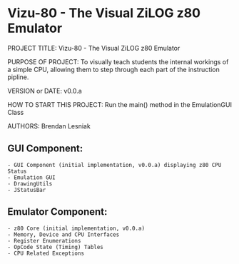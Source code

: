 Vizu-80 - The Visual ZiLOG z80 Emulator
=======================================

PROJECT TITLE: Vizu-80 - The Visual ZiLOG z80 Emulator   

PURPOSE OF PROJECT: To visually teach students the internal workings of a simple CPU, allowing them to step through each part of the instruction pipline.   

VERSION or DATE: v0.0.a   

HOW TO START THIS PROJECT: Run the main() method in the EmulationGUI Class   

AUTHORS: Brendan Lesniak   



GUI Component:   
--------------   

	- GUI Component (initial implementation, v0.0.a) displaying z80 CPU Status    
	- Emulation GUI    
	- DrawingUtils    
	- JStatusBar
	
	
	
Emulator Component:
-------------------   

	- z80 Core (initial implementation, v0.0.a)     
	- Memory, Device and CPU Interfaces
	- Register Enumerations
	- OpCode State (Timing) Tables
	- CPU Related Exceptions
	
